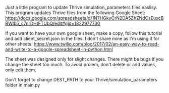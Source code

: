 Just a little program to update Thrive simulation_parameters files easlisy. This program updates Thrive files from the following Google Sheet:
https://docs.google.com/spreadsheets/d/1N7HGkyCrN2DA5ZhZNdCsEuxcBBWIb5_c7nrDHtFTUbQ/edit#gid=1822977730

If you want to have your own google sheet, make a copy, follow this tutorial and add client_secret.json in the files. I don't share mine as I'm using it for other sheets.
https://www.twilio.com/blog/2017/02/an-easy-way-to-read-and-write-to-a-google-spreadsheet-in-python.html

The sheet was designed only for slight changes. There might be bugs if you change the sheet too much. To avoid prolem, don't delete or add values, only edit them.

Don't forget to change DEST_PATH to your Thrive/simulation_parameters folder in main.py
